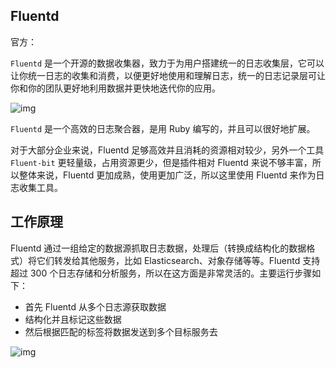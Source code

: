 ## Fluentd

官方：

`Fluentd` 是一个开源的数据收集器，致力于为用户搭建统一的日志收集层，它可以让你统一日志的收集和消费，以便更好地使用和理解日志，统一的日志记录层可让你和你的团队更好地利用数据并更快地迭代你的应用。

![img](.assets/1654913747491.png)

`Fluentd` 是一个高效的日志聚合器，是用 Ruby 编写的，并且可以很好地扩展。

对于大部分企业来说，Fluentd 足够高效并且消耗的资源相对较少，另外一个工具 `Fluent-bit` 更轻量级，占用资源更少，但是插件相对 Fluentd 来说不够丰富，所以整体来说，Fluentd 更加成熟，使用更加广泛，所以这里使用 Fluentd 来作为日志收集工具。

## 工作原理

Fluentd 通过一组给定的数据源抓取日志数据，处理后（转换成结构化的数据格式）将它们转发给其他服务，比如 Elasticsearch、对象存储等等。Fluentd 支持超过 300 个日志存储和分析服务，所以在这方面是非常灵活的。主要运行步骤如下：

- 首先 Fluentd 从多个日志源获取数据
- 结构化并且标记这些数据
- 然后根据匹配的标签将数据发送到多个目标服务去

![img](.assets/7moPNc.jpg)

